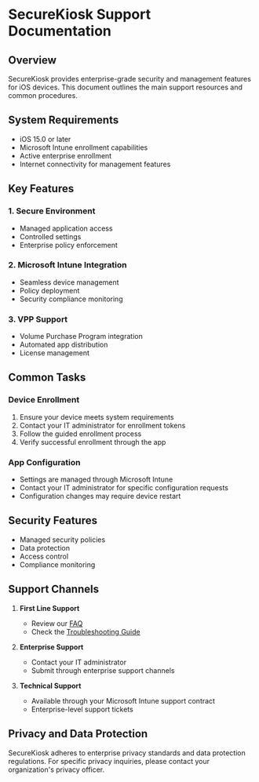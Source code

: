 # SecureKiosk Support Documentation

## Overview

SecureKiosk provides enterprise-grade security and management features for iOS devices. This document outlines the main support resources and common procedures.

## System Requirements

- iOS 15.0 or later
- Microsoft Intune enrollment capabilities
- Active enterprise enrollment
- Internet connectivity for management features

## Key Features

### 1. Secure Environment
- Managed application access
- Controlled settings
- Enterprise policy enforcement

### 2. Microsoft Intune Integration
- Seamless device management
- Policy deployment
- Security compliance monitoring

### 3. VPP Support
- Volume Purchase Program integration
- Automated app distribution
- License management

## Common Tasks

### Device Enrollment
1. Ensure your device meets system requirements
2. Contact your IT administrator for enrollment tokens
3. Follow the guided enrollment process
4. Verify successful enrollment through the app

### App Configuration
- Settings are managed through Microsoft Intune
- Contact your IT administrator for specific configuration requests
- Configuration changes may require device restart

## Security Features

- Managed security policies
- Data protection
- Access control
- Compliance monitoring

## Support Channels

1. **First Line Support**
   - Review our [FAQ](docs/faq.md)
   - Check the [Troubleshooting Guide](docs/troubleshooting.md)

2. **Enterprise Support**
   - Contact your IT administrator
   - Submit through enterprise support channels

3. **Technical Support**
   - Available through your Microsoft Intune support contract
   - Enterprise-level support tickets

## Privacy and Data Protection

SecureKiosk adheres to enterprise privacy standards and data protection regulations. For specific privacy inquiries, please contact your organization's privacy officer.
